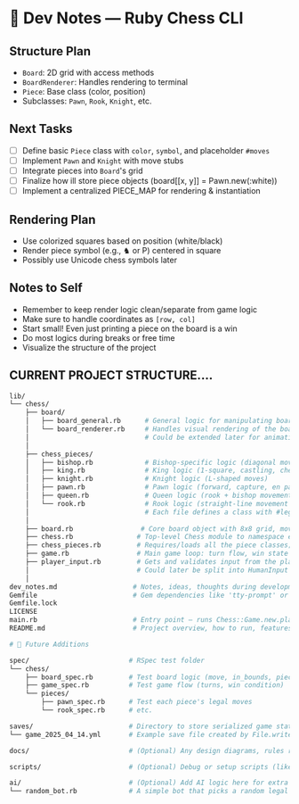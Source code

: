 # 🧪 Dev Notes — Ruby Chess CLI

## Structure Plan

- `Board`: 2D grid with access methods
- `BoardRenderer`: Handles rendering to terminal
- `Piece`: Base class (color, position)
- Subclasses: `Pawn`, `Rook`, `Knight`, etc.

## Next Tasks

- [ ] Define basic `Piece` class with `color`, `symbol`, and placeholder `#moves`
- [ ] Implement `Pawn` and `Knight` with move stubs
- [ ] Integrate pieces into `Board`'s grid
- [ ] Finalize how ill store piece objects (board[[x, y]] = Pawn.new(:white))
- [ ] Implement a centralized PIECE_MAP for rendering & instantiation

## Rendering Plan

- Use colorized squares based on position (white/black)
- Render piece symbol (e.g., ♞ or P) centered in square
- Possibly use Unicode chess symbols later

## Notes to Self

- Remember to keep render logic clean/separate from game logic
- Make sure to handle coordinates as `[row, col]`
- Start small! Even just printing a piece on the board is a win
- Do most logics during breaks or free time
- Visualize the structure of the project

## CURRENT PROJECT STRUCTURE....

```bash
lib/
└── chess/
    ├── board/
    │   ├── board_general.rb      # General logic for manipulating board state (e.g., #move_piece, #in_bounds?)
    │   └── board_renderer.rb     # Handles visual rendering of the board (e.g., using Unicode pieces)
    │                             # Could be extended later for animations or board themes
    │
    ├── chess_pieces/
    │   ├── bishop.rb             # Bishop-specific logic (diagonal movement)
    │   ├── king.rb               # King logic (1-square, castling, check detection)
    │   ├── knight.rb             # Knight logic (L-shaped moves)
    │   ├── pawn.rb               # Pawn logic (forward, capture, en passant, promotion)
    │   ├── queen.rb              # Queen logic (rook + bishop movement)
    │   └── rook.rb               # Rook logic (straight-line movement and castling)
    │                             # Each file defines a class with #legal_moves(board, from_pos)
    │
    ├── board.rb                 # Core board object with 8x8 grid, move validation, and state updates
    ├── chess.rb                # Top-level Chess module to namespace everything
    ├── chess_pieces.rb         # Requires/loads all the piece classes; possibly includes a PIECE_MAP hash
    ├── game.rb                 # Main game loop: turn flow, win state checks, player switching
    ├── player_input.rb         # Gets and validates input from the player (e.g., "a2 to a3")
    │                           # Could later be split into HumanInput vs AIInput
    │
dev_notes.md                   # Notes, ideas, thoughts during development
Gemfile                        # Gem dependencies like 'tty-prompt' or 'colorize'
Gemfile.lock              
LICENSE                       
main.rb                        # Entry point — runs Chess::Game.new.play
README.md                      # Project overview, how to run, features, installation

# 🧪 Future Additions

spec/                         # RSpec test folder
└── chess/
    ├── board_spec.rb         # Test board logic (move, in_bounds, piece_at?)
    ├── game_spec.rb          # Test game flow (turns, win condition)
    └── pieces/
        ├── pawn_spec.rb      # Test each piece's legal moves
        └── rook_spec.rb      # etc.

saves/                        # Directory to store serialized game state YAML files
└── game_2025_04_14.yml       # Example save file created by File.write

docs/                         # (Optional) Any design diagrams, rules references, move logic charts

scripts/                      # (Optional) Debug or setup scripts (like seed.rb or load_game.rb)

ai/                           # (Optional) Add AI logic here for extra credit
└── random_bot.rb             # A simple bot that picks a random legal move

```
